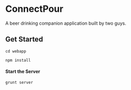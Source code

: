 ConnectPour
================================

A beer drinking companion application built by two guys.

Get Started
--------------------------------
```
cd webapp

npm install
```

#### Start the Server
```
grunt server
```